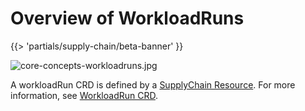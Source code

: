 # Overview of WorkloadRuns

{{> 'partials/supply-chain/beta-banner' }}

![core-concepts-workloadruns.jpg](./images/core-concepts-workloadruns.jpg)

A workloadRun CRD is defined by a [SupplyChain Resource](./supply-chains.hbs.md). For more information, see [WorkloadRun CRD](../../reference/api/workloadrun.hbs.md).